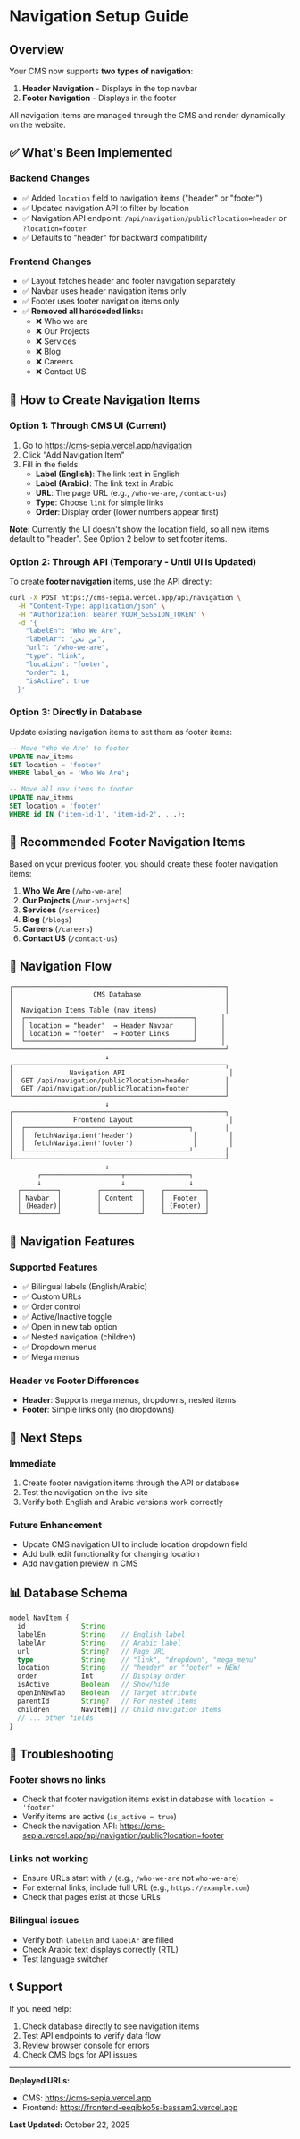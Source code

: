 # Navigation Setup Guide

## Overview
Your CMS now supports **two types of navigation**:
1. **Header Navigation** - Displays in the top navbar
2. **Footer Navigation** - Displays in the footer

All navigation items are managed through the CMS and render dynamically on the website.

## ✅ What's Been Implemented

### Backend Changes
- ✅ Added `location` field to navigation items ("header" or "footer")
- ✅ Updated navigation API to filter by location
- ✅ Navigation API endpoint: `/api/navigation/public?location=header` or `?location=footer`
- ✅ Defaults to "header" for backward compatibility

### Frontend Changes
- ✅ Layout fetches header and footer navigation separately
- ✅ Navbar uses header navigation items only
- ✅ Footer uses footer navigation items only
- ✅ **Removed all hardcoded links:**
  - ❌ Who we are
  - ❌ Our Projects
  - ❌ Services
  - ❌ Blog
  - ❌ Careers
  - ❌ Contact US

## 📝 How to Create Navigation Items

### Option 1: Through CMS UI (Current)
1. Go to https://cms-sepia.vercel.app/navigation
2. Click "Add Navigation Item"
3. Fill in the fields:
   - **Label (English)**: The link text in English
   - **Label (Arabic)**: The link text in Arabic
   - **URL**: The page URL (e.g., `/who-we-are`, `/contact-us`)
   - **Type**: Choose `link` for simple links
   - **Order**: Display order (lower numbers appear first)

**Note**: Currently the UI doesn't show the location field, so all new items default to "header". See Option 2 below to set footer items.

### Option 2: Through API (Temporary - Until UI is Updated)

To create **footer navigation** items, use the API directly:

```bash
curl -X POST https://cms-sepia.vercel.app/api/navigation \
  -H "Content-Type: application/json" \
  -H "Authorization: Bearer YOUR_SESSION_TOKEN" \
  -d '{
    "labelEn": "Who We Are",
    "labelAr": "من نحن",
    "url": "/who-we-are",
    "type": "link",
    "location": "footer",
    "order": 1,
    "isActive": true
  }'
```

### Option 3: Directly in Database

Update existing navigation items to set them as footer items:

```sql
-- Move "Who We Are" to footer
UPDATE nav_items
SET location = 'footer'
WHERE label_en = 'Who We Are';

-- Move all nav items to footer
UPDATE nav_items
SET location = 'footer'
WHERE id IN ('item-id-1', 'item-id-2', ...);
```

## 🎯 Recommended Footer Navigation Items

Based on your previous footer, you should create these footer navigation items:

1. **Who We Are** (`/who-we-are`)
2. **Our Projects** (`/our-projects`)
3. **Services** (`/services`)
4. **Blog** (`/blogs`)
5. **Careers** (`/careers`)
6. **Contact US** (`/contact-us`)

## 🔄 Navigation Flow

```
┌─────────────────────────────────────────────────────┐
│                    CMS Database                     │
│                                                     │
│  Navigation Items Table (nav_items)                 │
│  ┌──────────────────────────────────────────┐      │
│  │ location = "header"  → Header Navbar     │      │
│  │ location = "footer"  → Footer Links      │      │
│  └──────────────────────────────────────────┘      │
└─────────────────────────────────────────────────────┘
                        ↓
┌─────────────────────────────────────────────────────┐
│              Navigation API                          │
│  GET /api/navigation/public?location=header         │
│  GET /api/navigation/public?location=footer         │
└─────────────────────────────────────────────────────┘
                        ↓
┌─────────────────────────────────────────────────────┐
│               Frontend Layout                        │
│  ┌─────────────────────────────────────────┐        │
│  │  fetchNavigation('header')               │        │
│  │  fetchNavigation('footer')               │        │
│  └─────────────────────────────────────────┘        │
└─────────────────────────────────────────────────────┘
                        ↓
       ┌────────────────────┬────────────────┐
       ↓                    ↓                ↓
  ┌─────────┐         ┌──────────┐    ┌──────────┐
  │ Navbar  │         │ Content  │    │  Footer  │
  │ (Header)│         │          │    │ (Footer) │
  └─────────┘         └──────────┘    └──────────┘
```

## 🎨 Navigation Features

### Supported Features
- ✅ Bilingual labels (English/Arabic)
- ✅ Custom URLs
- ✅ Order control
- ✅ Active/Inactive toggle
- ✅ Open in new tab option
- ✅ Nested navigation (children)
- ✅ Dropdown menus
- ✅ Mega menus

### Header vs Footer Differences
- **Header**: Supports mega menus, dropdowns, nested items
- **Footer**: Simple links only (no dropdowns)

## 🚀 Next Steps

### Immediate
1. Create footer navigation items through the API or database
2. Test the navigation on the live site
3. Verify both English and Arabic versions work correctly

### Future Enhancement
- Update CMS navigation UI to include location dropdown field
- Add bulk edit functionality for changing location
- Add navigation preview in CMS

## 📊 Database Schema

```typescript
model NavItem {
  id              String
  labelEn         String    // English label
  labelAr         String    // Arabic label
  url             String?   // Page URL
  type            String    // "link", "dropdown", "mega_menu"
  location        String    // "header" or "footer" ← NEW!
  order           Int       // Display order
  isActive        Boolean   // Show/hide
  openInNewTab    Boolean   // Target attribute
  parentId        String?   // For nested items
  children        NavItem[] // Child navigation items
  // ... other fields
}
```

## 🔧 Troubleshooting

### Footer shows no links
- Check that footer navigation items exist in database with `location = 'footer'`
- Verify items are active (`is_active = true`)
- Check the navigation API: https://cms-sepia.vercel.app/api/navigation/public?location=footer

### Links not working
- Ensure URLs start with `/` (e.g., `/who-we-are` not `who-we-are`)
- For external links, include full URL (e.g., `https://example.com`)
- Check that pages exist at those URLs

### Bilingual issues
- Verify both `labelEn` and `labelAr` are filled
- Check Arabic text displays correctly (RTL)
- Test language switcher

## 📞 Support

If you need help:
1. Check database directly to see navigation items
2. Test API endpoints to verify data flow
3. Review browser console for errors
4. Check CMS logs for API issues

---

**Deployed URLs:**
- CMS: https://cms-sepia.vercel.app
- Frontend: https://frontend-eeqibko5s-bassam2.vercel.app

**Last Updated:** October 22, 2025
